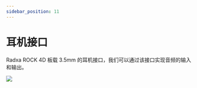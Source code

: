 ```yaml
---
sidebar_position: 11
---
```


# 耳机接口

Radxa ROCK 4D 板载 3.5mm 的耳机接口，我们可以通过该接口实现音频的输入和输出。

<div style={{textAlign: 'center'}}>
  <img src="/img/rock4/4d/rock4d-headphone.webp" style={{width: '100%', maxWidth: '1200px'}} />
</div>
